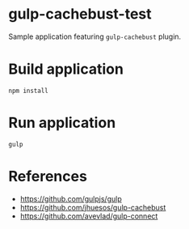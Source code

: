 # gulp-cachebust-test

Sample application featuring `gulp-cachebust` plugin.

# Build application
```
npm install
```

# Run application
```
gulp
```

# References

* https://github.com/gulpjs/gulp
* https://github.com/jhuesos/gulp-cachebust
* https://github.com/avevlad/gulp-connect
 
